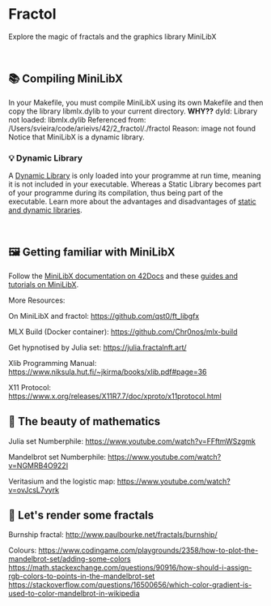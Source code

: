 # Fractol
Explore the magic of fractals and the graphics library MiniLibX

<br/>

## 📚 Compiling MiniLibX
In your Makefile, you must compile MiniLibX using its own Makefile and then copy the library libmlx.dylib to your current directory.
**WHY??**
dyld: Library not loaded: libmlx.dylib
  Referenced from: /Users/svieira/code/arieivs/42/2_fractol/./fractol
  Reason: image not found
Notice that MiniLibX is a dynamic library.

### 💡 Dynamic Library
A [Dynamic Library](https://www.techopedia.com/definition/27133/dynamic-library) is only loaded into your programme at run time, meaning it is not included in your executable.
Whereas a Static Library becomes part of your programme during its compilation, thus being part of the executable.
Learn more about the advantages and disadvantages of [static and dynamic libraries](https://www.learncpp.com/cpp-tutorial/a1-static-and-dynamic-libraries/).

<br/>

## 🖼 Getting familiar with MiniLibX
Follow the [MiniLibX documentation on 42Docs](https://harm-smits.github.io/42docs/libs/minilibx.html) and these [guides and tutorials on MiniLibX](https://gontjarow.github.io/MiniLibX/).

More Resources:

On MiniLibX and fractol: https://github.com/qst0/ft_libgfx

MLX Build (Docker container): https://github.com/Chr0nos/mlx-build

Get hypnotised by Julia set: https://julia.fractalnft.art/

Xlib Programming Manual: https://www.niksula.hut.fi/~jkirma/books/xlib.pdf#page=36

X11 Protocol: https://www.x.org/releases/X11R7.7/doc/xproto/x11protocol.html

## 🐰 The beauty of mathematics

Julia set Numberphile: https://www.youtube.com/watch?v=FFftmWSzgmk

Mandelbrot set Numberphile: https://www.youtube.com/watch?v=NGMRB4O922I

Veritasium and the logistic map: https://www.youtube.com/watch?v=ovJcsL7vyrk

## 🎨 Let's render some fractals

Burnship fractal: http://www.paulbourke.net/fractals/burnship/

Colours:
https://www.codingame.com/playgrounds/2358/how-to-plot-the-mandelbrot-set/adding-some-colors
https://math.stackexchange.com/questions/90916/how-should-i-assign-rgb-colors-to-points-in-the-mandelbrot-set
https://stackoverflow.com/questions/16500656/which-color-gradient-is-used-to-color-mandelbrot-in-wikipedia
